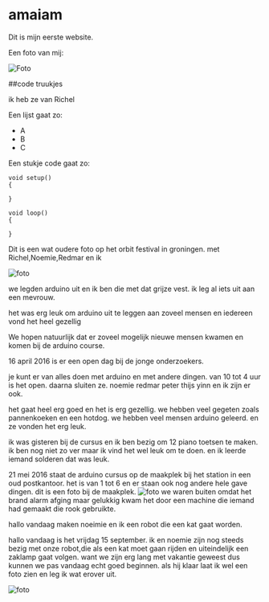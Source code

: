 # amaiam


Dit is mijn eerste website.

Een foto van mij:

![Foto](zonsondergangSanlucarxcf.jpg)

##code truukjes

ik heb ze van Richel



Een lijst gaat zo:

 * A
 * B
 * C

Een stukje code gaat zo:

```
void setup() 
{

}

void loop()
{

}
```


Dit is een wat oudere foto op het orbit festival in groningen.
met Richel,Noemie,Redmar en ik



![foto](20151218OrbitFest.jpg)





we legden arduino uit en ik ben die met dat grijze vest.
ik leg al iets uit aan een mevrouw.

het was erg leuk om arduino uit te leggen aan zoveel mensen en iedereen vond het heel gezellig

We hopen natuurlijk dat er zoveel mogelijk nieuwe mensen kwamen en komen bij de arduino course.

16 april 2016 is er een open dag bij de jonge onderzoekers.

je kunt er van alles doen met arduino en met andere dingen.
van 10 tot 4 uur is het open.
daarna sluiten ze.
noemie redmar peter thijs yinn en ik zijn er ook.

het gaat heel erg goed en het is erg gezellig.
we hebben veel gegeten zoals pannenkoeken en een hotdog.
we hebben veel mensen arduino geleerd.
en ze vonden het erg leuk.

ik was gisteren bij de cursus en ik ben bezig om 12 piano toetsen te maken.
ik ben nog niet zo ver maar ik vind het wel leuk om te doen.
en ik leerde iemand solderen dat was leuk.

21 mei 2016 staat de arduino cursus op de maakplek
bij het station in een oud postkantoor.
het is van 1 tot 6 en er staan ook nog andere hele gave dingen.
dit is een foto bij de maakplek.
![foto](20160521Maakplek2.jpg)
we waren buiten omdat het brand alarm afging maar gelukkig kwam het door een machine die iemand had gemaakt die rook gebruikte.

hallo vandaag maken noeimie en ik een robot die een kat gaat worden.

hallo vandaag is het vrijdag 15 september.
ik en noemie zijn nog steeds bezig met onze robot,die als een kat moet gaan rijden en uiteindelijk een zaklamp gaat volgen.
want we zijn erg lang met vakantie geweest dus kunnen we pas vandaag echt goed beginnen.
als hij klaar laat ik wel een foto zien en leg ik wat erover uit.

![foto](101_7-640x426.jpg)








